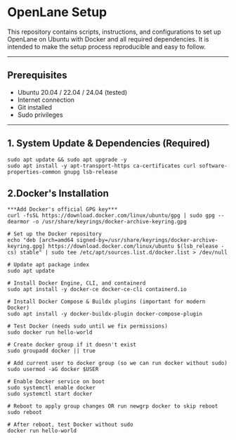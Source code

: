 # OpenLane Setup

This repository contains scripts, instructions, and configurations to set up OpenLane on Ubuntu with Docker and all required dependencies. It is intended to make the setup process reproducible and easy to follow.

---

## Prerequisites

- Ubuntu 20.04 / 22.04 / 24.04 (tested)
- Internet connection
- Git installed
- Sudo privileges

---

## 1. System Update & Dependencies (Required)
~~~
sudo apt update && sudo apt upgrade -y
sudo apt install -y apt-transport-https ca-certificates curl software-properties-common gnupg lsb-release
~~~
## 2.Docker's Installation
~~~
***Add Docker's official GPG key***
curl -fsSL https://download.docker.com/linux/ubuntu/gpg | sudo gpg --dearmor -o /usr/share/keyrings/docker-archive-keyring.gpg

# Set up the Docker repository
echo "deb [arch=amd64 signed-by=/usr/share/keyrings/docker-archive-keyring.gpg] https://download.docker.com/linux/ubuntu $(lsb_release -cs) stable" | sudo tee /etc/apt/sources.list.d/docker.list > /dev/null

# Update apt package index
sudo apt update

# Install Docker Engine, CLI, and containerd
sudo apt install -y docker-ce docker-ce-cli containerd.io

# Install Docker Compose & Buildx plugins (important for modern Docker)
sudo apt install -y docker-buildx-plugin docker-compose-plugin

# Test Docker (needs sudo until we fix permissions)
sudo docker run hello-world

# Create docker group if it doesn't exist
sudo groupadd docker || true

# Add current user to docker group (so we can run docker without sudo)
sudo usermod -aG docker $USER

# Enable Docker service on boot
sudo systemctl enable docker
sudo systemctl start docker

# Reboot to apply group changes OR run newgrp docker to skip reboot
sudo reboot

# After reboot, test Docker without sudo
docker run hello-world
~~~
